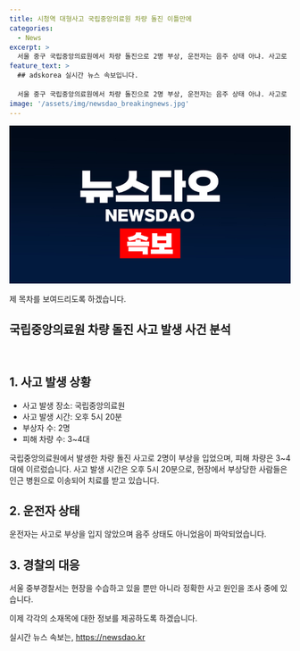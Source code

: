 ```yaml
---
title: 시청역 대형사고 국립중앙의료원 차량 돌진 이틀만에
categories:
  - News
excerpt: >
  서울 중구 국립중앙의료원에서 차량 돌진으로 2명 부상, 운전자는 음주 상태 아냐. 사고로 3~4대 차량 피해, 부상자들은 병원 이송 중. 경찰, 사고 원인 조사 중.
feature_text: >
  ## adskorea 실시간 뉴스 속보입니다.

  서울 중구 국립중앙의료원에서 차량 돌진으로 2명 부상, 운전자는 음주 상태 아냐. 사고로 3~4대 차량 피해, 부상자들은 병원 이송 중. 경찰, 사고 원인 조사 중.
image: '/assets/img/newsdao_breakingnews.jpg'
---
```


<p><img src="/assets/img/newsdao_breakingnews.jpg" alt="adskorea 속보" /></p>

<p>제 목차를 보여드리도록 하겠습니다. </p>

<h2 data-ke-size="size26">국립중앙의료원 차량 돌진 사고 발생 사건 분석</h2>

<p data-ke-size="size16">&nbsp;</p>

<h2 data-ke-size="size24">1. 사고 발생 상황</h2>

<ul>
    <li>사고 발생 장소: 국립중앙의료원</li>
    <li>사고 발생 시간: 오후 5시 20분</li>
    <li>부상자 수: 2명</li>
    <li>피해 차량 수: 3~4대</li>
</ul>

<p data-ke-size="size16">국립중앙의료원에서 발생한 차량 돌진 사고로 2명이 부상을 입었으며, 피해 차량은 3~4대에 이르렀습니다. 사고 발생 시간은 오후 5시 20분으로, 현장에서 부상당한 사람들은 인근 병원으로 이송되어 치료를 받고 있습니다.</p>

<h2 data-ke-size="size24">2. 운전자 상태</h2>

<p data-ke-size="size16">운전자는 사고로 부상을 입지 않았으며 음주 상태도 아니었음이 파악되었습니다.</p>

<h2 data-ke-size="size24">3. 경찰의 대응</h2>

<p data-ke-size="size16">서울 중부경찰서는 현장을 수습하고 있을 뿐만 아니라 정확한 사고 원인을 조사 중에 있습니다.</p>

<p>이제 각각의 소재목에 대한 정보를 제공하도록 하겠습니다.</p>
실시간 뉴스 속보는, <a href="https://newsdao.kr" rel="dofollow">https://newsdao.kr</a>


